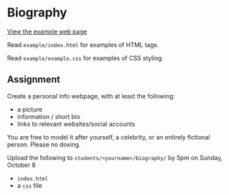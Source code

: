 # Biography

[View the example web page](http://cfc2017.mpaulweeks.com/homework/biography/example)

Read `example/index.html` for examples of HTML tags.

Read `example/example.css` for examples of CSS styling.

## Assignment

Create a personal info webpage, with at least the following:
- a picture
- information / short bio
- links to relevant websites/social accounts

You are free to model it after yourself, a celebrity, or an entirely fictional person. Please no doxing.

Upload the following to `students/<yourname>/biography/` by 5pm on Sunday, October 8
- `index.html`
- a `css` file
